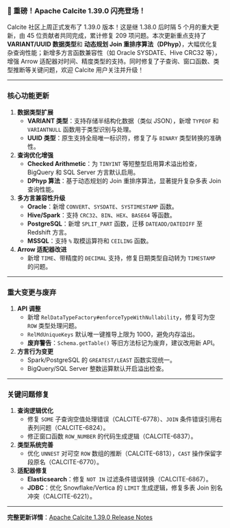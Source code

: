 ### **🚀 重磅！Apache Calcite 1.39.0 闪亮登场！**

Calcite 社区上周正式发布了 1.39.0 版本！这是继 1.38.0 后时隔 5 个月的重大更新，由 45 位贡献者共同完成，累计修复 209 项问题。本次更新重点支持了 **VARIANT/UUID 数据类型**和 **动态规划 Join 重排序算法（DPhyp）**，大幅优化复杂查询性能；新增多方言函数兼容性（如 Oracle SYSDATE、Hive CRC32 等），增强 Arrow 适配器对时间、精度类型的支持。同时修复了子查询、窗口函数、类型推断等关键问题，欢迎 Calcite 用户关注并升级！

------

### **核心功能更新**

1. **数据类型扩展**
   - **VARIANT 类型**：支持存储半结构化数据（类似 JSON），新增 `TYPEOF` 和 `VARIANTNULL` 函数用于类型识别与处理。
   - **UUID 类型**：原生支持全局唯一标识符，修复了与 `BINARY` 类型转换的准确性。
2. **查询优化增强**
   - **Checked Arithmetic**：为 `TINYINT` 等短整型启用算术溢出检查，BigQuery 和 SQL Server 方言默认启用。
   - **DPhyp 算法**：基于动态规划的 Join 重排序算法，显著提升复杂多表 Join 查询性能。
3. **多方言兼容性升级**
   - **Oracle**：新增 `CONVERT`、`SYSDATE`、`SYSTIMESTAMP` 函数。
   - **Hive/Spark**：支持 `CRC32`、`BIN`、`HEX`、`BASE64` 等函数。
   - **PostgreSQL**：新增 `SPLIT_PART` 函数，迁移 `DATEADD/DATEDIFF` 至 Redshift 方言。
   - **MSSQL**：支持 `%` 取模运算符和 `CEILING` 函数。
4. **Arrow 适配器改进**
   - 新增 `TIME`、带精度的 `DECIMAL` 支持，修复日期类型自动转为 `TIMESTAMP` 的问题。

------

### **重大变更与废弃**

1. **API 调整**
   - 新增 `RelDataTypeFactory#enforceTypeWithNullability`，修复可为空 `ROW` 类型处理问题。
   - `RelMdUniqueKeys` 默认唯一键推导上限为 1000，避免内存溢出。
   - **废弃警告**：`Schema.getTable()` 等旧方法标记为废弃，建议改用新 API。
2. **方言行为变更**
   - Spark/PostgreSQL 的 `GREATEST/LEAST` 函数实现统一。
   - BigQuery/SQL Server 整数运算默认开启溢出检查。

------

### **关键问题修复**

1. **查询逻辑优化**
   - 修复 `SOME` 子查询空值处理错误（CALCITE-6778）、`JOIN` 条件错误引用右表列问题（CALCITE-6824）。
   - 修正窗口函数 `ROW_NUMBER` 的代码生成逻辑（CALCITE-6837）。
2. **类型系统完善**
   - 优化 `UNNEST` 对可空 `ROW` 数组的推断（CALCITE-6813），`CAST` 操作保留字段原名（CALCITE-6770）。
3. **适配器修复**
   - **Elasticsearch**：修复 `NOT IN` 过滤条件错误转换（CALCITE-6867）。
   - **JDBC**：优化 Snowflake/Vertica 的 `LIMIT` 生成逻辑，修复多表 Join 别名冲突（CALCITE-6221）。

------

**完整更新详情**：[Apache Calcite 1.39.0 Release Notes](https://calcite.apache.org/docs/history.html#v1-39-0)